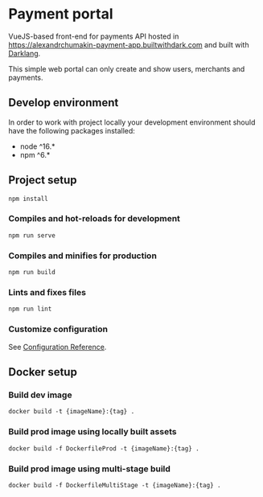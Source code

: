 # Payment portal
VueJS-based front-end for payments API hosted in https://alexandrchumakin-payment-app.builtwithdark.com and built with [Darklang](https://darklang.com/).

This simple web portal can only create and show users, merchants and payments.

## Develop environment
In order to work with project locally your development environment should have the following packages installed:
- node ^16.*
- npm ^6.*

## Project setup
```
npm install
```

### Compiles and hot-reloads for development
```
npm run serve
```

### Compiles and minifies for production
```
npm run build
```

### Lints and fixes files
```
npm run lint
```

### Customize configuration
See [Configuration Reference](https://cli.vuejs.org/config/).


## Docker setup
### Build dev image
`docker build -t {imageName}:{tag} .`
### Build prod image using locally built assets
`docker build -f DockerfileProd -t {imageName}:{tag} .`
### Build prod image using multi-stage build
`docker build -f DockerfileMultiStage -t {imageName}:{tag} .`

